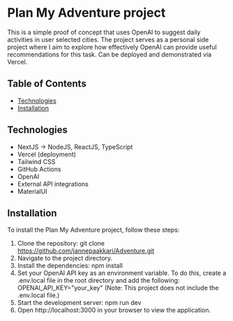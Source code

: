 # Plan My Adventure project

This is a simple proof of concept that uses OpenAI to suggest daily activities in user selected cities. The project serves as a personal side project where I aim to explore how effectively OpenAI can provide useful recommendations for this task. Can be deployed and demonstrated via Vercel.

## Table of Contents

- [Technologies](#technologies)
- [Installation](#installation)

## Technologies

- NextJS
    -> NodeJS, ReactJS, TypeScript
- Vercel (deployment)
- Tailwind CSS
- GitHub Actions
- OpenAI
- External API integrations
- MaterialUI

## Installation

To install the Plan My Adventure project, follow these steps:

1. Clone the repository: git clone https://github.com/jannepaakkari/Adventure.git
2. Navigate to the project directory.
3. Install the dependencies: npm install
4. Set your OpenAI API key as an environment variable. To do this, create a .env.local file in the root directory and add the following: OPENAI_API_KEY="your_key" (Note: This project does not include the .env.local file.)
5. Start the development server: npm run dev
6. Open http://localhost:3000 in your browser to view the application.